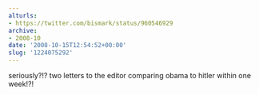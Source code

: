 ```yaml
---
alturls:
- https://twitter.com/bismark/status/960546929
archive:
- 2008-10
date: '2008-10-15T12:54:52+00:00'
slug: '1224075292'
---
```


seriously?!? two letters to the editor comparing obama to hitler within one week!?!


